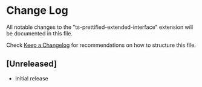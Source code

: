 # Change Log

All notable changes to the "ts-prettified-extended-interface" extension will be documented in this file.

Check [Keep a Changelog](http://keepachangelog.com/) for recommendations on how to structure this file.

## [Unreleased]

- Initial release